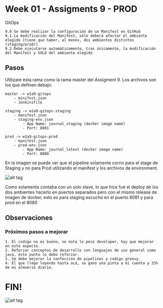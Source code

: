 # Week 01 - Assigments 9 - PROD

GitOps

	9.0	Se debe realizar la configuración de un Manifest en GitHub
	9.1	La modificación del Manifest, sólo deberá afectar el ambiente elegido [tiene que haber, al menos, dos ambientes distintos (staging/prod)]
	9.2	Debe ejecutarse automáticamente, tras únicamente, la modificación del Manifest y SOLO del ambiente elegido

## Pasos

Utilizare esta rama como la rama master del Assigment 9. Los archivos son los que definen debajo.

	master -> w1a9-gitops
		- minifest.json
		- Jenkinsfile

	staging -> w1a9-gitops-staging
		- manifest.json
		- staging-env.json
			- App Name: journal_staging (docker image name)
			- Port: 8081

	prod -> w1a9-gitops-prod
		- manifest.json
		- prod-env.json
			- App Name: journal_latest (docker image name)
			- Port: 8080

En la imagen se puede ver que el pipeline solamente corrio para el stage de Staging y no para Prod utilizando el manifest y los archivos de environment.

![alt tag](https://raw.githubusercontent.com/semperti-bootcamp/sre-bootcamp-ga-20190805/w1a9-gitops-prod/images/gitops1.png "gitops1.png")

Como solamente contaba con un solo slave, lo que hice fué el deploy de los dos ambientes hacerlo en puertos separados pero con el mismo release de imagen de docker,
esto es para staging escucho en el puerto 8081 y para prod en el 8080

## Observaciones

### Próximos pasos a mejorar

	1. El codigo no es bueno, se nota lo poco developer, hay que mejorar en este aspecto.
	2. Reforzar conceptos de desarrollo con lenguajes de uso general como java, este punto lo debo reforzar.
	3. Se debe mejorar la confección de pipelines y codigo groovy.
	4. El que llego leyendo hasta acá, se gano una pinta a mi cuenta y 33% de mi almuerzo diario.
# FIN!
![alt tag](https://raw.githubusercontent.com/semperti-bootcamp/sre-bootcamp-ga-20190805/w1a9-gitops-prod/images/Guinness.jpg "Guinness.jpg")

